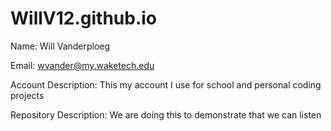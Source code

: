 # WillV12.github.io

Name: Will Vanderploeg

Email: wvander@my.waketech.edu

Account Description: This my account I use for school and personal coding projects

Repository Description: We are doing this to demonstrate that we can listen
